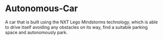 # Autonomous-Car
A car that is built using the NXT Lego Mindstorms technology, which is able to drive itself avoiding any obstacles on its way, find a suitable parking space and autonomously park.
